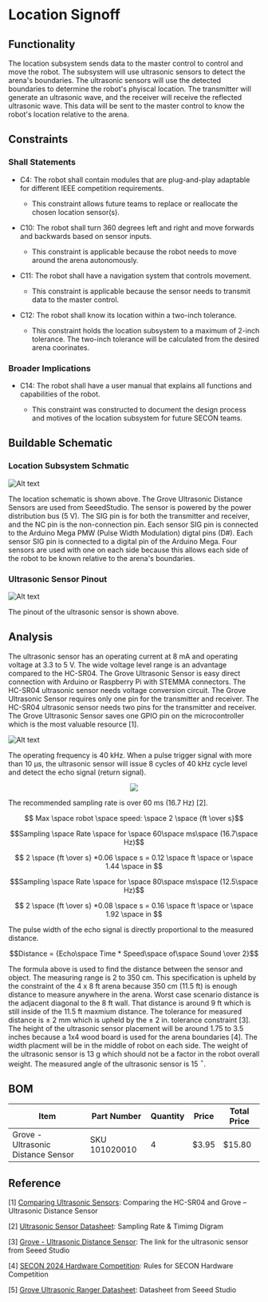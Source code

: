 # Location Signoff

## Functionality

The location subsystem sends data to the master control  to control and move the robot. The subsystem will use ultrasonic sensors to detect the arena's boundaries. The ultrasonic sensors will use the detected boundaries to determine the robot's phyiscal location. The transmitter will generate an ultrasonic wave, and the receiver will receive the reflected ultrasonic wave. This data will be sent to the master control to know the robot's location relative to the arena.

## Constraints
### Shall Statements

* C4: The robot shall contain modules that are plug-and-play adaptable for different IEEE competition requirements. 

    * This constraint allows future teams to replace or reallocate the chosen location sensor(s).

* C10: The robot shall turn 360 degrees left and right and move forwards and backwards based on sensor inputs.
    
    * This constraint is applicable because the robot needs to move around the arena autonomously.

* C11: The robot shall have a navigation system that controls movement.

    * This constraint is applicable because the sensor needs to transmit data to the master control.
		
* C12: The robot shall know its location within a two-inch tolerance.
    
    *  This constraint holds the location subsystem to a maximum of 2-inch tolerance. The two-inch tolerance will be calculated from the desired arena coorinates.

### Broader Implications

* C14: The robot shall have a user manual that explains all functions and capabilities of the robot. 
	
    * This constraint was constructed to document the design process and motives of the location subsystem for future SECON teams.

## Buildable Schematic 

### Location Subsystem Schmatic

![Alt text](https://github.com/lchapman42/Control-Sensing-Wireless-Charging-Robot/blob/reidcrews-signoff-Location/Documentation/Electrical/Schematics/Sources/Position/PositionSensorSchematic2.png)


The location schematic is shown above. The Grove Ultrasonic Distance Sensors are used from SeeedStudio. The sensor is powered by the power distribution bus (5 V). The SIG pin is for both the transmitter and receiver, and the NC pin is the non-connection pin. Each sensor SIG pin is connected to the Arduino Mega PMW (Pulse Width Modulation) digtal pins (D#). Each sensor SIG pin is connected to a digital pin of the Arduino Mega. Four sensors are used with one on each side because this allows each side of the robot to be known relative to the arena's boundaries.

### Ultrasonic Sensor Pinout

![Alt text](https://github.com/lchapman42/Control-Sensing-Wireless-Charging-Robot/blob/reidcrews-signoff-Location/Documentation/Images/Position/Grove-Ultrasonic-Distance-Sensor-pinout.png)

The pinout of the ultrasonic sensor is shown above.


## Analysis

The ultrasonic sensor has an operating current at 8 mA and operating voltage at 3.3 to 5 V. The wide voltage level range is an advantage compared to the HC-SR04. The Grove Ultrasonic Sensor is easy direct connection with Arduino or Raspberry Pi with STEMMA connectors. The HC-SR04 ultrasonic sensor needs voltage conversion circuit. The Grove Ultrasonic Sensor requires only one pin for the transmitter and receiver. The HC-SR04 ultrasonic sensor needs two pins for the transmitter and receiver. The Grove Ultrasonic Sensor saves one GPIO pin on the microcontroller which is the most valuable resource [1]. 


![Alt text](https://github.com/lchapman42/Control-Sensing-Wireless-Charging-Robot/blob/reidcrews-signoff-Location/Documentation/Images/Position/UltrasonicSensorComparsion.jpg)

The operating frequency is 40 kHz. When a pulse trigger signal with more than 10 &#956;s, the ultrasonic sensor will issue 8 cycles of 40 kHz cycle level and detect the echo signal (return signal). 

<p align = "center">
<img src = "https://github.com/lchapman42/Control-Sensing-Wireless-Charging-Robot/blob/reidcrews-signoff-Location/Documentation/Images/Position/PositionSensorTimingDiagram.PNG"/>
</p>

The recommended sampling rate is over 60 ms (16.7 Hz) [2]. 

$$ Max \space robot \space speed: \space 2 \space {ft \over s}$$

$$Sampling \space Rate \space for \space 60\space ms\space (16.7\space Hz)$$

$$ 2 \space {ft \over s} *0.06 \space s = 0.12 \space ft \space or \space 1.44 \space in $$

$$Sampling \space Rate \space for \space 80\space ms\space (12.5\space Hz)$$

$$ 2 \space {ft \over s} *0.08 \space s = 0.16 \space ft \space or \space 1.92 \space in $$


The pulse width of the echo signal is directly proportional to the measured distance.


$$Distance = {Echo\space Time * Speed\space of\space Sound \over 2}$$

The formula above is used to find the distance between the sensor and object. The measuring range is 2 to 350 cm. This specification is upheld by the constraint of the 4 x 8 ft arena because 350 cm (11.5 ft) is enough distance to measure anywhere in the arena. Worst case scenario distance is the adjacent diagonal to the 8 ft wall. That distance is around 9 ft which is still inside of the 11.5 ft maxmium distance. The tolerance for measured distance is $\pm$ 2 mm which is upheld by the $\pm$ 2 in. tolerance constraint [3]. The height of the ultrasonic sensor placement will be around 1.75 to 3.5 inches because a 1x4 wood board is used for the arena boundaries [4]. The width placment will be in the middle of robot on each side. The weight of the ultrasonic sensor is 13 g which should not be a factor in the robot overall weight. The measured angle of the ultrasonic sensor is 15 $^\circ$.

## BOM

| Item | Part Number | Quantity | Price | Total Price | 
|-|-|-|-|-| 
| Grove - Ultrasonic Distance Sensor | SKU 101020010 | 4 | $3.95 | $15.80| 

## Reference

[1] [Comparing Ultrasonic Sensors][def2]: Comparing the HC-SR04 and Grove – Ultrasonic Distance Sensor

[2] [Ultrasonic Sensor Datasheet][def4]: Sampling Rate & Timimg Digram

[3] [Grove - Ultrasonic Distance Sensor][def1]: The link for the ultrasonic sensor from Seeed Studio

[4] [SECON 2024 Hardware Competition][def3]: Rules for SECON Hardware Competition

[5] [Grove Ultrasonic Ranger Datasheet][def5]: Datasheet from Seeed Studio



[def1]: https://www.seeedstudio.com/Grove-Ultrasonic-Distance-Sensor.html?utm_source=blog&utm_medium=blog

[def2]: https://www.seeedstudio.com/blog/2019/11/04/hc-sr04-features-arduino-raspberrypi-guide/

[def3]: https://github.com/lchapman42/Control-Sensing-Wireless-Charging-Robot/blob/reidcrews-signoff-Location/Documentation/Background%20Documents/SEC24-HW-Competition_V5.6-1.pdf

[def4]: https://cdn.sparkfun.com/datasheets/Sensors/Proximity/HCSR04.pdf

[def5]: https://github.com/lchapman42/Control-Sensing-Wireless-Charging-Robot/blob/reidcrews-signoff-Location/Documentation/Background%20Documents/Position/Grove-Ultrasonic_Ranger_WiKi.pdf